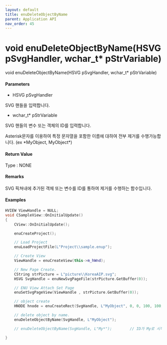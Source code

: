```yaml
---
layout: default
title: enuDeleteObjectByName
parent: Application API
nav_order: 45
---
```

# void enuDeleteObjectByName\(HSVG pSvgHandler, wchar\_t\* pStrVariable\)

void enuDeleteObjectByName\(HSVG pSvgHandler, wchar\_t\* pStrVariable\)

#### Parameters

* HSVG pSvgHandler

SVG 핸들을 입력합니다.

* wchar\_t\* pStrVariable

SVG 핸들의 변수 또는 객체의 ID를 입력합니다.

Asterisk문자를 이용하여 특정 문자열을 포함한 이름에 대하여 전부 제거를 수행가능합니다. \(ex \*MyObject, MyObject\*\)

#### Return Value

Type : NONE

#### Remarks

SVG 픽쳐내에 추가된 객체 또는 변수를 ID를 통하여 제거를 수행하는 함수입니다.

#### Examples

```cpp
HVIEW ViewHandle = NULL; 
void CSampleView::OnInitialUpdate() 
{ 
    CView::OnInitialUpdate(); 

    enuCreateProject(); 

    // Load Project
    enuLoadProjectFile(L"Project\\sample.enup"); 

    // Create View
    ViewHandle = enuCreateView(this->m_hWnd); 

    // New Page Create. 
    CString strPicture = L"picture\\KoreaAIP.svg"; 
    HSVG SvgHandle = enuNewSvgPageFile(strPicture.GetBuffer(0)); 

    // ENU View Attach Set Page 
    enuSetSvgPageView(ViewHandle , strPicture.GetBuffer(0)); 

    // object create
    HNODE hnode = enuCreateRect(SvgHandle, L"MyObject", 0, 0, 100, 100, 0, 0);

    // delete object by name.
    enuDeleteObjectByName(SvgHandle, L"MyObject");

    // enuDeleteObjectByName(SvgHandle, L"My*");        // ID가 My로 시작하는 모든 객체를 제거합니다.

}
```



